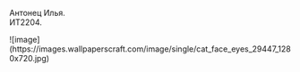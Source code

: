 <p>Антонец Илья.<br>
ИТ2204.</p>
![image](https://images.wallpaperscraft.com/image/single/cat_face_eyes_29447_1280x720.jpg)
